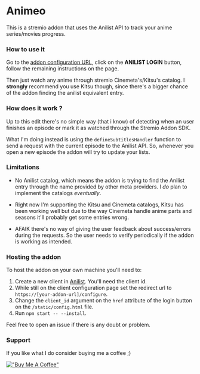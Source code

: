 # Animeo
This is a stremio addon that uses the Anilist API to track your anime series/movies progress.

### How to use it
Go to the [addon configuration URL](https://7a625ac658ec-animeo.baby-beamup.club/configure), click on the **ANILIST LOGIN** button, follow the remaining instructions on the page.

Then just watch any anime through stremio Cinemeta's/Kitsu's catalog. I **strongly** recommend you use Kitsu though, since there's a bigger chance of the addon finding the anilist equivalent entry. 

### How does it work ?
Up to this edit there's no simple way (that i know) of detecting when an user finishes an episode or mark it as watched through the Stremio Addon SDK.

What I'm doing instead is using the `defineSubtitlesHandler` function to send a request with the current episode to the Anilist API. So, whenever you open a new episode the addon will try to update your lists.

### Limitations
* No Anilist catalog, which means the addon is trying to find the Anilist entry through the name provided by other meta providers. I *do* plan to implement the catalogs *eventually*.

* Right now I'm supporting the Kitsu and Cinemeta catalogs, Kitsu has been working well but due to the way Cinemeta handle anime parts and seasons it'll probably get some entries wrong.

* AFAIK there's no way of giving the user feedback about success/errors during the requests. So the user needs to verify periodically if the addon is working as intended.

### Hosting the addon
To host the addon on your own machine you'll need to:
1. Create a new client in [Anilist]('https://anilist.co/settings/developer'). You'll need the client id.
2. While still on the client configuration page set the redirect url to `https://[your-addon-url]/configure`.
3. Change the `client_id` argument on the `href` attribute of the login button on the `/static/config.html` file.
4. Run `npm start -- --install`.

Feel free to open an issue if there is any doubt or problem.

### Support
If you like what I do consider buying me a coffee ;)

[!["Buy Me A Coffee"](https://www.buymeacoffee.com/assets/img/custom_images/orange_img.png)](https://www.buymeacoffee.com/jenryk)
